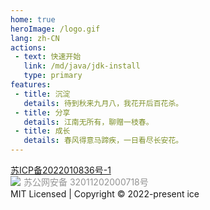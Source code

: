 ```yaml
---
home: true
heroImage: /logo.gif
lang: zh-CN
actions:
 - text: 快速开始 
   link: /md/java/jdk-install
   type: primary
features:
 - title: 沉淀
   details: 待到秋来九月八，我花开后百花杀。
 - title: 分享
   details: 江南无所有，聊赠一枝春。
 - title: 成长
   details: 春风得意马蹄疾，一日看尽长安花。
---
```


<div class="cover-footer">
   <div>
      <a href="http://beian.miit.gov.cn" target="_blank">苏ICP备2022010836号-1</a>
   </div>
   <div>
      <a target="_blank" href="http://www.beian.gov.cn/portal/registerSystemInfo?recordcode=32011202000718" style="display:inline-block;text-decoration:none;height:20px;line-height:20px;">
         <img src="/beian.png" style="float:left;"/>
         <p style="float:left;height:20px;line-height:20px;margin: 0px 0px 0px 5px; color:#939393;">苏公网安备 32011202000718号</p>
      </a>
   </div>
   <div>
      MIT Licensed | Copyright © 2022-present ice
   </div>
</div>



